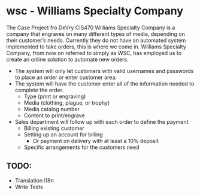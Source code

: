 # wsc - Williams Specialty Company
The Case Project fro DeVry CIS470
Williams Specialty Company is a company that engraves on many different types of media, depending on their customer’s needs. Currently they do not have an automated system implemented to take orders, this is where we come in. Williams Specialty Company, from now on referred to simply as WSC, has employed us to create an online solution to automate new orders.
- The system will only let customers with valid usernames and passwords to place an order or enter customer area.
- The system will have the customer enter all of the information needed to complete the order.
  - Type (print or engraving)
  - Media (clothing, plague, or trophy)
  - Media catalog number
  - Content to print/engrave 
- Sales department will follow up with each order to define the payment 
  - Billing existing customer
  - Setting up an account for billing
    - Or payment on delivery with at least a 10% deposit  
  - Specific arrangements for the customers need 


## TODO:

- Translation i18n
- Write Tests
